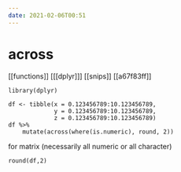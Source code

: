 ```yaml
---
date: 2021-02-06T00:51
---
```


# across

[[functions]]
[[[dplyr]]]
[[snips]]
[[a67f83ff]]

    library(dplyr)

    df <- tibble(x = 0.123456789:10.123456789,
                 y = 0.123456789:10.123456789,
                 z = 0.123456789:10.123456789)
    df %>%
        mutate(across(where(is.numeric), round, 2))


for matrix (necessarily all numeric or all character)

	round(df,2)